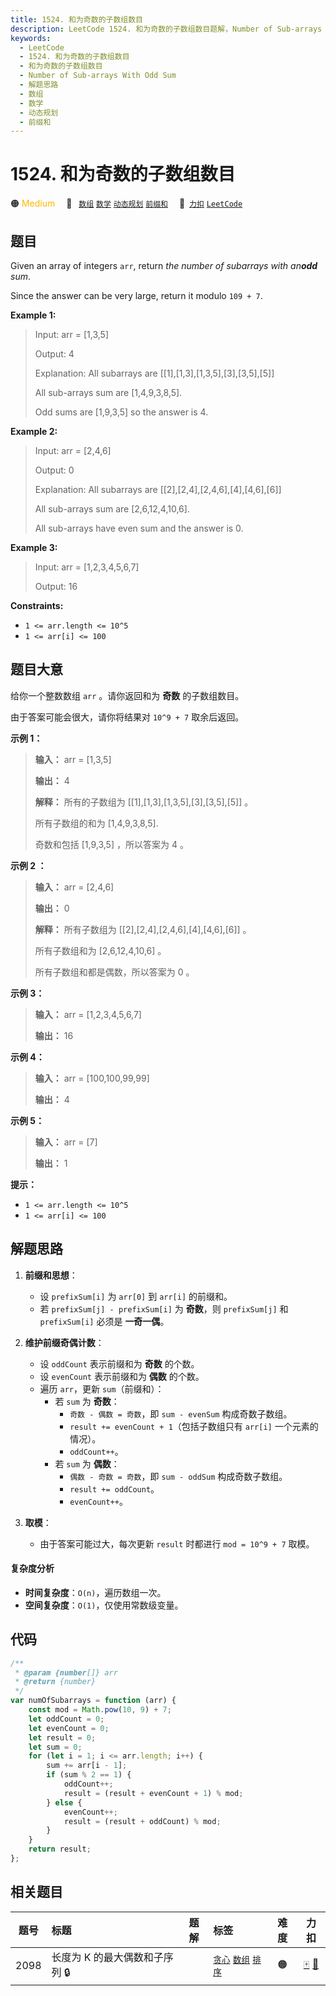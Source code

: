 ```yaml
---
title: 1524. 和为奇数的子数组数目
description: LeetCode 1524. 和为奇数的子数组数目题解，Number of Sub-arrays With Odd Sum，包含解题思路、复杂度分析以及完整的 JavaScript 代码实现。
keywords:
  - LeetCode
  - 1524. 和为奇数的子数组数目
  - 和为奇数的子数组数目
  - Number of Sub-arrays With Odd Sum
  - 解题思路
  - 数组
  - 数学
  - 动态规划
  - 前缀和
---
```


# 1524. 和为奇数的子数组数目

🟠 <font color=#ffb800>Medium</font>&emsp; 🔖&ensp; [`数组`](/tag/array.md) [`数学`](/tag/math.md) [`动态规划`](/tag/dynamic-programming.md) [`前缀和`](/tag/prefix-sum.md)&emsp; 🔗&ensp;[`力扣`](https://leetcode.cn/problems/number-of-sub-arrays-with-odd-sum) [`LeetCode`](https://leetcode.com/problems/number-of-sub-arrays-with-odd-sum)

## 题目

Given an array of integers `arr`, return _the number of subarrays with
an**odd** sum_.

Since the answer can be very large, return it modulo `109 + 7`.

**Example 1:**

> Input: arr = [1,3,5]
>
> Output: 4
>
> Explanation: All subarrays are [[1],[1,3],[1,3,5],[3],[3,5],[5]]
>
> All sub-arrays sum are [1,4,9,3,8,5].
>
> Odd sums are [1,9,3,5] so the answer is 4.

**Example 2:**

> Input: arr = [2,4,6]
>
> Output: 0
>
> Explanation: All subarrays are [[2],[2,4],[2,4,6],[4],[4,6],[6]]
>
> All sub-arrays sum are [2,6,12,4,10,6].
>
> All sub-arrays have even sum and the answer is 0.

**Example 3:**

> Input: arr = [1,2,3,4,5,6,7]
>
> Output: 16

**Constraints:**

- `1 <= arr.length <= 10^5`
- `1 <= arr[i] <= 100`

## 题目大意

给你一个整数数组 `arr` 。请你返回和为 **奇数** 的子数组数目。

由于答案可能会很大，请你将结果对 `10^9 + 7` 取余后返回。

**示例 1：**

> **输入：** arr = [1,3,5]
>
> **输出：** 4
>
> **解释：** 所有的子数组为 [[1],[1,3],[1,3,5],[3],[3,5],[5]] 。
>
> 所有子数组的和为 [1,4,9,3,8,5].
>
> 奇数和包括 [1,9,3,5] ，所以答案为 4 。

**示例 2 ：**

> **输入：** arr = [2,4,6]
>
> **输出：** 0
>
> **解释：** 所有子数组为 [[2],[2,4],[2,4,6],[4],[4,6],[6]] 。
>
> 所有子数组和为 [2,6,12,4,10,6] 。
>
> 所有子数组和都是偶数，所以答案为 0 。

**示例 3：**

> **输入：** arr = [1,2,3,4,5,6,7]
>
> **输出：** 16

**示例 4：**

> **输入：** arr = [100,100,99,99]
>
> **输出：** 4

**示例 5：**

> **输入：** arr = [7]
>
> **输出：** 1

**提示：**

- `1 <= arr.length <= 10^5`
- `1 <= arr[i] <= 100`

## 解题思路

1. **前缀和思想**：
   - 设 `prefixSum[i]` 为 `arr[0]` 到 `arr[i]` 的前缀和。
   - 若 `prefixSum[j] - prefixSum[i]` 为 **奇数**，则 `prefixSum[j]` 和 `prefixSum[i]` 必须是 **一奇一偶**。
2. **维护前缀奇偶计数**：

   - 设 `oddCount` 表示前缀和为 **奇数** 的个数。
   - 设 `evenCount` 表示前缀和为 **偶数** 的个数。
   - 遍历 `arr`，更新 `sum`（前缀和）：
     - 若 `sum` 为 **奇数**：
       - `奇数 - 偶数 = 奇数`，即 `sum - evenSum` 构成奇数子数组。
       - `result += evenCount + 1`（包括子数组只有 `arr[i]` 一个元素的情况）。
       - `oddCount++`。
     - 若 `sum` 为 **偶数**：
       - `偶数 - 奇数 = 奇数`，即 `sum - oddSum` 构成奇数子数组。
       - `result += oddCount`。
       - `evenCount++`。

3. **取模**：
   - 由于答案可能过大，每次更新 `result` 时都进行 `mod = 10^9 + 7` 取模。

#### 复杂度分析

- **时间复杂度**：`O(n)`，遍历数组一次。
- **空间复杂度**：`O(1)`，仅使用常数级变量。

## 代码

```javascript
/**
 * @param {number[]} arr
 * @return {number}
 */
var numOfSubarrays = function (arr) {
	const mod = Math.pow(10, 9) + 7;
	let oddCount = 0;
	let evenCount = 0;
	let result = 0;
	let sum = 0;
	for (let i = 1; i <= arr.length; i++) {
		sum += arr[i - 1];
		if (sum % 2 == 1) {
			oddCount++;
			result = (result + evenCount + 1) % mod;
		} else {
			evenCount++;
			result = (result + oddCount) % mod;
		}
	}
	return result;
};
```

## 相关题目

<!-- prettier-ignore -->
| 题号 | 标题 | 题解 | 标签 | 难度 | 力扣 |
| :------: | :------ | :------: | :------ | :------: | :------: |
| 2098 | 长度为 K 的最大偶数和子序列 🔒 |  |  [`贪心`](/tag/greedy.md) [`数组`](/tag/array.md) [`排序`](/tag/sorting.md) | 🟠 | [🀄️](https://leetcode.cn/problems/subsequence-of-size-k-with-the-largest-even-sum) [🔗](https://leetcode.com/problems/subsequence-of-size-k-with-the-largest-even-sum) |